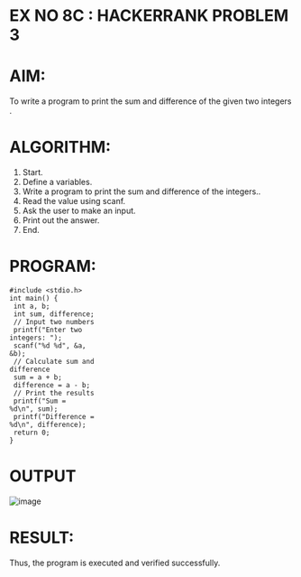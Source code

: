 # EX NO 8C : HACKERRANK PROBLEM 3

# AIM:
To write a program to print the sum and difference of the given two integers .
# ALGORITHM:
1. Start.
2. Define a variables.
3. Write a program to print the sum and difference of the integers..
4. Read the value using scanf.
5. Ask the user to make an input.
6. Print out the answer.
7. End.
# PROGRAM:
```
#include <stdio.h>
int main() {
 int a, b;
 int sum, difference;
 // Input two numbers
 printf("Enter two
integers: ");
 scanf("%d %d", &a,
&b);
 // Calculate sum and
difference
 sum = a + b;
 difference = a - b;
 // Print the results
 printf("Sum =
%d\n", sum);
 printf("Difference =
%d\n", difference);
 return 0;
}
```

# OUTPUT
![image](https://github.com/user-attachments/assets/608b45c7-8116-443a-8353-018a12e962db)

# RESULT:
Thus, the program is executed and verified successfully.
